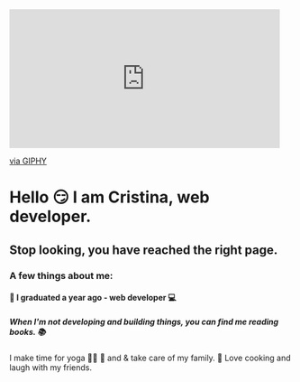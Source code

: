 <iframe src="https://giphy.com/embed/bqSkJ4IwNcoZG" width="480" height="246" frameBorder="0" class="giphy-embed" allowFullScreen></iframe><p><a href="https://giphy.com/gifs/kawaii-smile-bqSkJ4IwNcoZG">via GIPHY</a></p>
<h1>Hello 😏 I am Cristina, web developer.</h1>

<h2>Stop looking, you have reached the right page.</h2>

<h3>A few things about me:</h3>

<h4> 🏫 I graduated a year ago - web developer 💻</h4>

<h5>When I'm not developing and building things, you can find me reading books. 📚 </h5>
<span>I make time for yoga 🤸‍♀️ 🧘 and & take care of my family.</span>
<span>🥣 Love cooking and laugh with my friends.</span>
